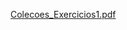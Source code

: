 [Colecoes_Exercicios1.pdf](https://github.com/user-attachments/files/18339845/Colecoes_Exercicios1.pdf)

